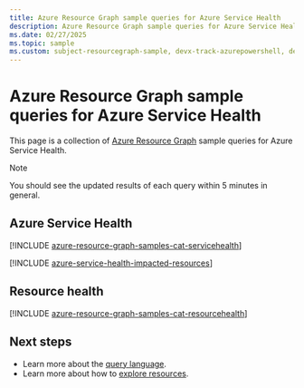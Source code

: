 ```yaml
---
title: Azure Resource Graph sample queries for Azure Service Health
description: Azure Resource Graph sample queries for Azure Service Health showing the use of resource types and tables to access Azure Service Health related resources and properties.
ms.date: 02/27/2025
ms.topic: sample
ms.custom: subject-resourcegraph-sample, devx-track-azurepowershell, devx-track-azurecli
---
```

# Azure Resource Graph sample queries for Azure Service Health

This page is a collection of [Azure Resource Graph](/azure/governance/resource-graph/overview) sample queries for Azure Service Health.
>[!NOTE]
>You should see the updated results of each query within 5 minutes in general.

## Azure Service Health

[!INCLUDE [azure-resource-graph-samples-cat-servicehealth](./includes/azure-service-health.md)]

[!INCLUDE [azure-service-health-impacted-resources](includes/azure-service-health-impacted-resources.md)]

## Resource health

[!INCLUDE [azure-resource-graph-samples-cat-resourcehealth](./includes/resource-health.md)]

## Next steps

- Learn more about the [query language](/azure/governance/resource-graph/concepts/query-language).
- Learn more about how to [explore resources](/azure/governance/resource-graph/concepts/explore-resources).
